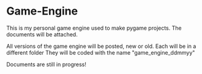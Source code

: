 # Game-Engine
This is my personal game engine used to make pygame projects. The documents will be attached.

All versions of the game engine will be posted, new or old.
Each will be in a different folder
They will be coded with the name "game_engine_ddmmyy"


Documents are still in progress!
